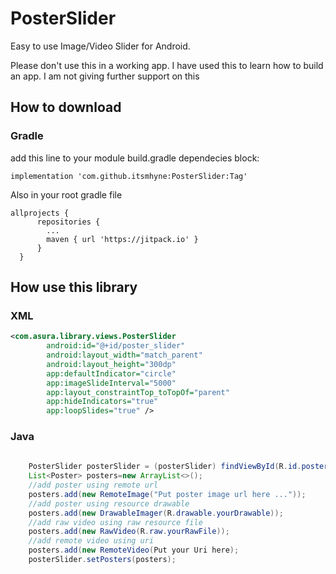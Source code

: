 # PosterSlider
Easy to use Image/Video Slider for Android.

Please don't use this in a working app. I have used this to learn how to build an app. I am not giving further support on this

## How to download
### Gradle
add this line to your module build.gradle dependecies block:

    implementation 'com.github.itsmhyne:PosterSlider:Tag'
    
Also in your root gradle file
    
    allprojects {
		  repositories {
			...
			maven { url 'https://jitpack.io' }
		  }
	  }

## How use this library
### XML

```xml
<com.asura.library.views.PosterSlider
        android:id="@+id/poster_slider"
        android:layout_width="match_parent"
        android:layout_height="300dp"
        app:defaultIndicator="circle"
        app:imageSlideInterval="5000"
        app:layout_constraintTop_toTopOf="parent"
        app:hideIndicators="true"
        app:loopSlides="true" />
```

### Java
```java
  
    PosterSlider posterSlider = (posterSlider) findViewById(R.id.poster_slider);
    List<Poster> posters=new ArrayList<>();
    //add poster using remote url
    posters.add(new RemoteImage("Put poster image url here ..."));
    //add poster using resource drawable
    posters.add(new DrawableImager(R.drawable.yourDrawable));
    //add raw video using raw resource file
    posters.add(new RawVideo(R.raw.yourRawFile));
    //add remote video using uri
    posters.add(new RemoteVideo(Put your Uri here);
    posterSlider.setPosters(posters);
```
